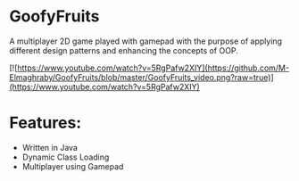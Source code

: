GoofyFruits
===========

A multiplayer 2D game played with gamepad with the purpose of applying different design patterns and enhancing the concepts of OOP.

[![https://www.youtube.com/watch?v=5RgPafw2XIY](https://github.com/M-Elmaghraby/GoofyFruits/blob/master/GoofyFruits_video.png?raw=true)](https://www.youtube.com/watch?v=5RgPafw2XIY)


Features:
=========
- Written in Java
- Dynamic Class Loading
- Multiplayer using Gamepad

